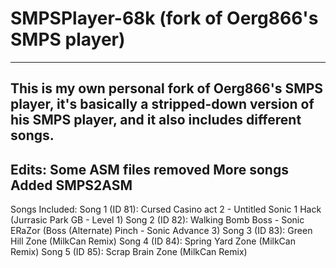 # SMPSPlayer-68k (fork of Oerg866's SMPS player)
-------------------------------------------------
This is my own personal fork of Oerg866's SMPS player, it's basically a stripped-down version of his SMPS player, and it also includes different songs.
-------------------------------------------------
Edits:
Some ASM files removed
More songs
Added SMPS2ASM
-------------------------------------------------
Songs Included:
Song 1 (ID 81): Cursed Casino act 2 - Untitled Sonic 1 Hack (Jurrasic Park GB - Level 1)
Song 2 (ID 82): Walking Bomb Boss - Sonic ERaZor (Boss (Alternate) Pinch - Sonic Advance 3)
Song 3 (ID 83): Green Hill Zone (MilkCan Remix)
Song 4 (ID 84): Spring Yard Zone (MilkCan Remix)
Song 5 (ID 85): Scrap Brain Zone (MilkCan Remix)
